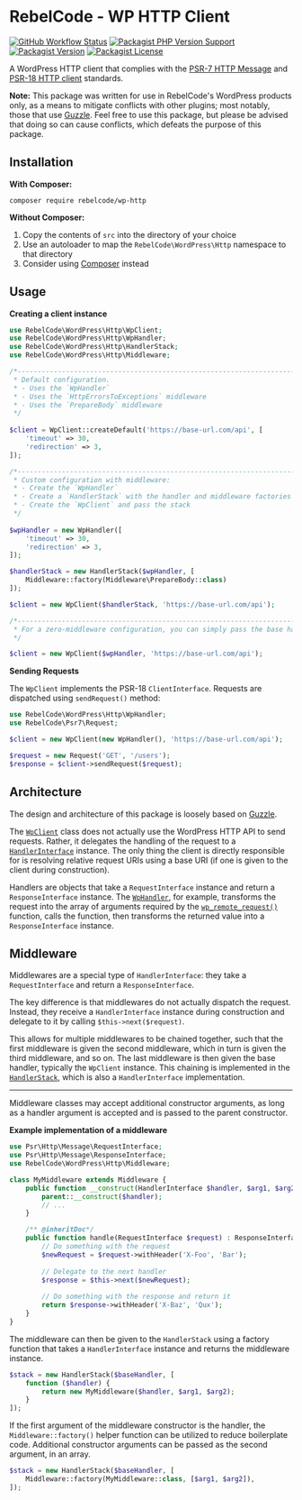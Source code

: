 # RebelCode - WP HTTP Client

[![GitHub Workflow Status](https://img.shields.io/github/workflow/status/rebelcode/wp-http/Continuous%20Integration)][github-ci]
[![Packagist PHP Version Support](https://img.shields.io/packagist/php-v/rebelcode/wp-http)][packagist]
[![Packagist Version](https://img.shields.io/packagist/v/rebelcode/wp-http)][packagist]
[![Packagist License](https://img.shields.io/packagist/l/rebelcode/wp-http)][packagist]

A WordPress HTTP client that complies with the [PSR-7 HTTP Message][psr7] and [PSR-18 HTTP client][psr18] standards.

**Note:** This package was written for use in RebelCode's WordPress products only, as a means to mitigate conflicts with
other plugins; most notably, those that use [Guzzle][guzzle]. Feel free to use this package, but please be advised that
doing so can cause conflicts, which defeats the purpose of this package.

## Installation

**With Composer:**

```
composer require rebelcode/wp-http
```

**Without Composer:**

1. Copy the contents of `src` into the directory of your choice
2. Use an autoloader to map the `RebelCode\WordPress\Http` namespace to that directory
3. Consider using [Composer](https://getcomposer.org/) instead

## Usage

**Creating a client instance**

```php
use RebelCode\WordPress\Http\WpClient;
use RebelCode\WordPress\Http\WpHandler;
use RebelCode\WordPress\Http\HandlerStack;
use RebelCode\WordPress\Http\Middleware;

/*-----------------------------------------------------------------------------
 * Default configuration.
 * - Uses the `WpHandler`
 * - Uses the `HttpErrorsToExceptions` middleware
 * - Uses the `PrepareBody` middleware
 */
 
$client = WpClient::createDefault('https://base-url.com/api', [
    'timeout' => 30,
    'redirection' => 3,
]);

/*-----------------------------------------------------------------------------
 * Custom configuration with middleware:
 * - Create the `WpHandler`
 * - Create a `HandlerStack` with the handler and middleware factories
 * - Create the `WpClient` and pass the stack
 */
 
$wpHandler = new WpHandler([
    'timeout' => 30,
    'redirection' => 3,
]);

$handlerStack = new HandlerStack($wpHandler, [
    Middleware::factory(Middleware\PrepareBody::class)
]);

$client = new WpClient($handlerStack, 'https://base-url.com/api');

/*-----------------------------------------------------------------------------
 * For a zero-middleware configuration, you can simply pass the base handler
 */

$client = new WpClient($wpHandler, 'https://base-url.com/api');
```

**Sending Requests**

The `WpClient` implements the PSR-18 `ClientInterface`. Requests are dispatched using `sendRequest()` method:

```php
use RebelCode\WordPress\Http\WpHandler;
use RebelCode\Psr7\Request;

$client = new WpClient(new WpHandler(), 'https://base-url.com/api');

$request = new Request('GET', '/users');
$response = $client->sendRequest($request);
```

## Architecture

The design and architecture of this package is loosely based on [Guzzle][guzzle].

The [`WpClient`][client] class does not actually use the WordPress HTTP API to send requests. Rather, it delegates the
handling of the request to a [`HandlerInterface`][handler] instance. The only thing the client is directly responsible
for is resolving relative request URIs using a base URI (if one is given to the client during construction).

Handlers are objects that take a `RequestInterface` instance and return a `ResponseInterface` instance. The
[`WpHandler`][wp-handler], for example, transforms the request into the array of arguments required by the
[`wp_remote_request()`][wp-remote-request] function, calls the function, then transforms the returned value into a
`ResponseInterface` instance.

## Middleware

Middlewares are a special type of `HandlerInterface`: they take a `RequestInterface` and return a `ResponseInterface`.

The key difference is that middlewares do not actually dispatch the request. Instead, they receive a `HandlerInterface`
instance during construction and delegate to it by calling `$this->next($request)`.

This allows for multiple middlewares to be chained together, such that the first middleware is given the second
middleware, which in turn is given the third middleware, and so on. The last middleware is then given the base handler,
typically the `WpClient` instance. This chaining is implemented in the [`HandlerStack`][handler-stack], which is also
a `HandlerInterface` implementation.

---

Middleware classes may accept additional constructor arguments, as long as a handler argument is accepted and is passed
to the parent constructor.

**Example implementation of a middleware**

```php
use Psr\Http\Message\RequestInterface;
use Psr\Http\Message\ResponseInterface;
use RebelCode\WordPress\Http\Middleware;

class MyMiddleware extends Middleware {
    public function __construct(HandlerInterface $handler, $arg1, $arg2) {
        parent::__construct($handler);
        // ...
    }

    /** @inheritDoc*/
    public function handle(RequestInterface $request) : ResponseInterface{
        // Do something with the request
        $newRequest = $request->withHeader('X-Foo', 'Bar');
        
        // Delegate to the next handler
        $response = $this->next($newRequest);
        
        // Do something with the response and return it
        return $response->withHeader('X-Baz', 'Qux');
    }
}
```

The middleware can then be given to the `HandlerStack` using a factory function that takes a `HandlerInterface`
instance and returns the middleware instance.

```php
$stack = new HandlerStack($baseHandler, [
    function ($handler) {
        return new MyMiddleware($handler, $arg1, $arg2);
    }
]);
```

If the first argument of the middleware constructor is the handler, the `Middleware::factory()` helper function can be
utilized to reduce boilerplate code. Additional constructor arguments can be passed as the second argument, in an array.

```php
$stack = new HandlerStack($baseHandler, [
    Middleware::factory(MyMiddleware::class, [$arg1, $arg2]),
]);
```

[github-ci]: https://github.com/RebelCode/wp-http/actions/workflows/continuous-integration.yml
[packagist]: https://packagist.org/packages/rebelcode/wp-http
[psr7]: https://www.php-fig.org/psr/psr-7/
[psr18]: https://www.php-fig.org/psr/psr-18/
[guzzle]: https://github.com/guzzle/guzzle
[handler]: src/HandlerInterface.php
[wp-handler]: src/WpHandler.php
[handler-stack]: src/HandlerStack.php
[client]: src/WpClient.php
[wp-remote-request]: https://developer.wordpress.org/reference/functions/wp_remote_request/
